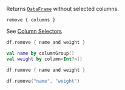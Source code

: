 [//]: # (title: remove)

<!---IMPORT org.jetbrains.kotlinx.dataframe.samples.api.Modify-->

Returns [`DataFrame`](DataFrame.md) without selected columns.

```text
remove { columns }
```

See [Column Selectors](ColumnSelectors.md)

<!---FUN remove-->
<tabs>
<tab title="Properties">

```kotlin
df.remove { name and weight }
```

</tab>
<tab title="Accessors">

```kotlin
val name by columnGroup()
val weight by column<Int?>()

df.remove { name and weight }
```

</tab>
<tab title="Strings">

```kotlin
df.remove("name", "weight")
```

</tab></tabs>
<inline-frame src="resources/org.jetbrains.kotlinx.dataframe.samples.api.Modify.remove.html" width="100%"/>
<!---END-->
